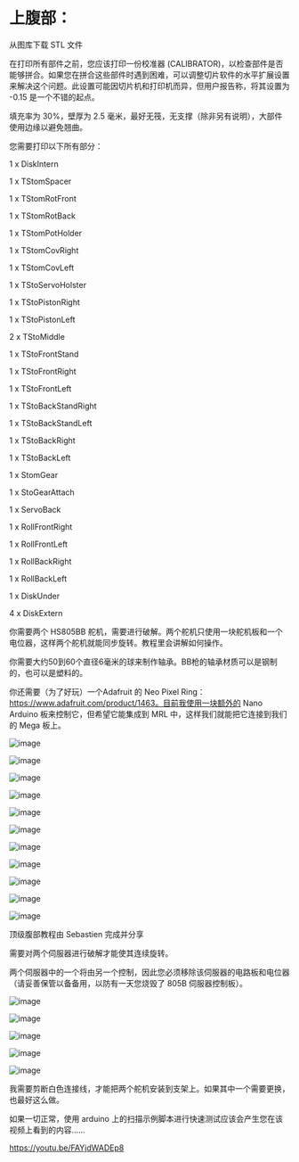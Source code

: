 <h1>上腹部：</h1>

从图库下载 STL 文件

在打印所有部件之前，您应该打印一份校准器 (CALIBRATOR)，以检查部件是否能够拼合。如果您在拼合这些部件时遇到困难，可以调整切片软件的水平扩展设置来解决这个问题。此设置可能因切片机和打印机而异，但用户报告称，将其设置为 -0.15 是一个不错的起点。

填充率为 30%，壁厚为 2.5 毫米，最好无筏，无支撑（除非另有说明），大部件使用边缘以避免翘曲。

您需要打印以下所有部分：

1 x DiskIntern

1 x TStomSpacer

1 x TStomRotFront

1 x TStomRotBack

1 x TStomPotHolder

1 x TStomCovRight

1 x TStomCovLeft

1 x TStoServoHolster

1 x TStoPistonRight

1 x TStoPistonLeft

2 x TStoMiddle

1 x TStoFrontStand

1 x TStoFrontRight

1 x TStoFrontLeft

1 x TStoBackStandRight

1 x TStoBackStandLeft

1 x TStoBackRight

1 x TStoBackLeft

1 x StomGear

1 x StoGearAttach

1 x ServoBack

1 x RollFrontRight

1 x RollFrontLeft

1 x RollBackRight

1 x RollBackLeft

1 x DiskUnder

4 x DiskExtern

你需要两个 HS805BB 舵机，需要进行破解。两个舵机只使用一块舵机板和一个电位器，这样两个舵机就能同步旋转。教程里会讲解如何操作。

你需要大约50到60个直径6毫米的球来制作轴承。BB枪的轴承材质可以是钢制的，也可以是塑料的。

你还需要（为了好玩）一个Adafruit 的 Neo Pixel Ring：https://www.adafruit.com/product/1463。目前我使用一块额外的 Nano Arduino 板来控制它，但希望它能集成到 MRL 中，这样我们就能把它连接到我们的 Mega 板上。

![image](https://github.com/user-attachments/assets/577328b4-9ade-4c4e-a2a3-1d04c3245018)

![image](https://github.com/user-attachments/assets/197c3002-d759-47f7-b0e6-283075bef9aa)

![image](https://github.com/user-attachments/assets/288e99c1-3fdc-4409-b544-e07b8e5c76df)

![image](https://github.com/user-attachments/assets/27347da6-27c3-41c8-9ca7-2a21a0c26289)

![image](https://github.com/user-attachments/assets/368a017d-d679-4531-a580-adceddc560e7)

![image](https://github.com/user-attachments/assets/6c360e5d-0123-493c-bf45-3c724a64a9b1)

![image](https://github.com/user-attachments/assets/be8cf3ac-4d3d-4ba6-8b04-454d5cf5ec82)

![image](https://github.com/user-attachments/assets/670343c2-9d6b-4c11-8f37-ea39f7175304)

![image](https://github.com/user-attachments/assets/df3bd4a6-fa9d-4131-9d1a-5a74c248f4fc)

![image](https://github.com/user-attachments/assets/be58e927-8fb9-41bf-85ff-cc951551dafa)

![image](https://github.com/user-attachments/assets/a83ffc50-f17b-472a-9eb7-d7cab9a27af7)

顶级腹部教程由 Sebastien 完成并分享

需要对两个伺服器进行破解才能使其连续旋转。

两个伺服器中的一个将由另一个控制，因此您必须移除该伺服器的电路板和电位器（请妥善保管以备备用，以防有一天您烧毁了 805B 伺服器控制板）。

![image](https://github.com/user-attachments/assets/0e4a9a70-e8a3-48fe-9c37-2a2cb71c44f2)

![image](https://github.com/user-attachments/assets/8055c18b-334f-4b5a-9ae6-583b21aba13d)

![image](https://github.com/user-attachments/assets/af4440a4-4209-4ea6-bd90-8ff971273767)

![image](https://github.com/user-attachments/assets/1c0128b9-4214-46f6-9961-c4cdc9e9b8b9)

![image](https://github.com/user-attachments/assets/1aef965d-6fdd-4c9e-aab9-7dc25b695f3e)

我需要剪断白色连接线，才能把两个舵机安装到支架上。如果其中一个需要更换，也最好这么做。

如果一切正常，使用 arduino 上的扫描示例脚本进行快速测试应该会产生您在该视频上看到的内容……

https://youtu.be/FAYjdWADEp8
